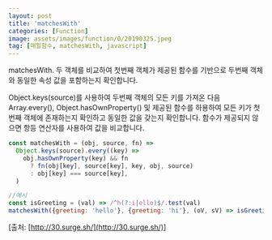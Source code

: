 ```yaml
---
layout: post
title: 'matchesWith'
categories: [Function]
image: assets/images/function/0/20190325.jpeg
tag: [매일함수, matchesWith, javascript]
---
```


matchesWith. 두 객체를 비교하여 첫번째 객체가 제공된 함수를 기반으로 두번째 객체와 동일한 속성 값을 포함하는지 확인합니다.

Object.keys(source)를 사용하여 두번째 객체의 모든 키를 가져온 다음 Array.every(), Object.hasOwnProperty() 및 제공된 함수를 하용하여 모든 키가 첫번째 객체에 존재하는지 확인하고 동일한 값을 갖는지 확인합니다. 함수가 제공되지 않으면 항등 연산자를 사용하여 값을 비교합니다.

```javascript
const matchesWith = (obj, source, fn) =>
  Object.keys(source).every((key) =>
    obj.hasOwnProperty(key) && fn
      ? fn(obj[key], source[key], key, obj, source)
      : obj[key] === source[key],
  )

//예시
const isGreeting = (val) => /^h(?:i|ello)$/.test(val)
matchesWith({greeting: 'hello'}, {greeting: 'hi'}, (oV, sV) => isGreeting(oV) && isGreeting(sV)) // true
```

[출처: [http://30.surge.sh/](http://30.surge.sh/)]
